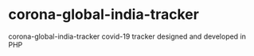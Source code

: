 # corona-global-india-tracker
corona-global-india-tracker covid-19 tracker 
designed and developed in PHP
